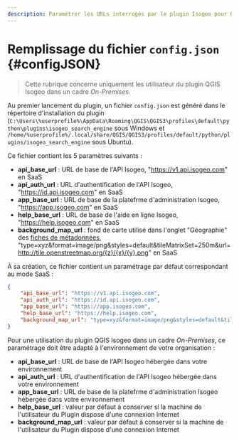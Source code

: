 ```yaml
---
description: Paramétrer les URLs interrogés par le plugin Isogeo pour QGIS
---
```


# Remplissage du fichier `config.json` {#configJSON}

> Cette rubrique concerne uniquement les utilisateur du plugin QGIS Isogeo dans un cadre _On-Premises_.

Au premier lancement du plugin, un fichier `config.json` est généré dans le répertoire d'installation du plugin (`C:\Users\%userprofile%\AppData\Roaming\QGIS\QGIS3\profiles\default\python\plugins\isogeo_search_engine` sous Windows et `/home/%userprofile%/.local/share/QGIS/QGIS3/profiles/default/python/plugins/isogeo_search_engine` sous Ubuntu).

Ce fichier contient les 5 paramètres suivants :

* **api_base_url** : URL de base de l'API Isogeo, "https://v1.api.isogeo.com" en SaaS
* **api_auth_url** : URL d'authentification de l'API Isogeo, "https://id.api.isogeo.com" en SaaS
* **app_base_url** : URL de base de la platefrme d'administration Isogeo, "https://app.isogeo.com" en SaaS
* **help_base_url** : URL de base de l'aide en ligne Isogeo, "https://help.isogeo.com" en SaaS
* **background_map_url** : fond de carte utilisé dans l'onglet "Géographie" des [fiches de métadonnées](/usage/metadata#display), "type=xyz&format=image/png&styles=default&tileMatrixSet=250m&url=http://tile.openstreetmap.org/{z}/{x}/{y}.png" en SaaS

À sa création, ce fichier contient un paramétrage par défaut correspondant au mode SaaS :

```json
{
    "api_base_url": "https://v1.api.isogeo.com",
    "api_auth_url": "https://id.api.isogeo.com",
    "app_base_url": "https://app.isogeo.com",
    "help_base_url": "https://help.isogeo.com",
    "background_map_url": "type=xyz&format=image/png&styles=default&tileMatrixSet=250m&url=http://tile.openstreetmap.org/{z}/{x}/{y}.png"
}
```

Pour une utilisation du plugin QGIS Isogeo dans un cadre _On-Premises_, ce paramétrage doit être adapté à l'environnement de votre organisation :

* **api_base_url** : URL de base de l'API Isogeo hébergée dans votre environnement
* **api_auth_url** : URL d'authentification de l'API Isogeo hébergée dans votre environnement
* **app_base_url** : URL de base de la platefrme d'administration Isogeo hébergée dans votre environnement
* **help_base_url** : valeur par défaut à conserver si la machine de l'utilisateur du Plugin dispose d'une connexion Internet
* **background_map_url** : valeur par défaut à conserver si la machine de l'utilisateur du Plugin dispose d'une connexion Internet
